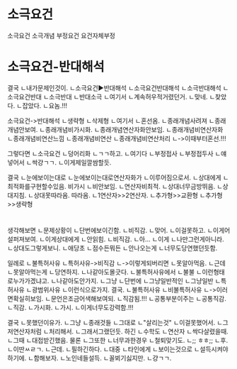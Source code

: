 # 소극요건
소극요건
소극개념
부정요건
요건자체부정


# 소극요건-반대해석
결국
ㄴ내가문제인것이.
ㄴ소극요건▶반대해석
ㄴ소극요건반대해석
ㄴ소극반대해석
ㄴ소극요건반대
ㄴ소극반대
ㄴ반대소극
ㄴ여기서
ㄴ계속허우적거렸던거.
ㄴ맞네.
ㄴ찾았다.
ㄴ잡았다.
ㄴ요놈.!!!

소극요건->반대해석
ㄴ생략형
ㄴ삭제형
ㄴ여기서
ㄴ혼선옴.
ㄴ종래개념사려져
ㄴ종래개념안보여.
ㄴ종래개념비가시화.
ㄴ종래개념연산자화안보임.
ㄴ종래개념비연산자화
ㄴ종래개념비연산느낌
ㄴ종래개념비연산
ㄴ종래개념비연산처리
ㄴ->이때부터혼선.!!!

그렇다면
ㄴ소극요건
ㄴ덩어리화
ㄴㄱㄱ하고.
ㄴ여기다
ㄴ부정접사
ㄴ부정접두사
ㄴ얘넣어서
ㄴ싹걍ㄱㄱ.
ㄴ이게제일깔쌈할듯.

결국
ㄴ눈에보이는대로
ㄴ눈에보이는대로연산자화가
ㄴ이루어짐으로서.
ㄴ상대에게
ㄴ최적화를구현할수있음.
비가시
ㄴ비안보임.
ㄴ연산자비최적.
ㄴ상대너무금방뛰음.
ㄴ상대지침.
ㄴ상대못따라옴.
따라옴.
ㄴ1연산자>>2연산자.
ㄴ추가형>>교환형
ㄴ추가형>>생략형



# 
생각해보면
ㄴ문제상황이
ㄴ단번에보이긴함.
ㄴ비직감.
ㄴ맞어.
ㄴ이걸못하고.
ㄴ이게어설퍼져보여.
ㄴ이게상대에게
ㄴ안읽힘.
ㄴ비직감.
ㄴ아...
ㄴ이게
ㄴ나만그런게아니라.
ㄴ상대도그렇게보니.
ㄴ애당초
ㄴ점수든뭐든
ㄴ안나오는게
ㄴ너무도당연했던듯함.

일례로
ㄴ불특허사유
ㄴ특허사유->비직감
ㄴ->이렇게되버리면
ㄴ못알아먹음.
ㄴ근데
ㄴ못알아먹는게
ㄴ당연하지.
ㄴ나같아도몰긋다.
ㄴ불특허사유에서
ㄴ불불 
ㄴ이런형태로누가가겠냐고.
ㄴ나같아도안가지.
ㄴ그냥
ㄴ단번에
ㄴ그냥일반적인
ㄴ그냥일반
ㄴ특허사유
ㄴ광범위사유
ㄴ이런식으로가지.
결국.
ㄴ불특허사유
ㄴ비불특허사유
ㄴ->이러면확실히보임.
ㄴ문언은조금어색해보여되.
ㄴ직감됨.!!!
ㄴ공통부분이주는
ㄴ공통직감.
ㄴ직감.
ㄴ가시화.
ㄴ가시.
ㄴ이게너무도강력함.!!!

결국
ㄴ못했던이유가.
ㄴ그냥
ㄴ종래것들
ㄴ그대로
ㄴ"살리는것"
ㄴ이걸못했어서.
ㄴ그저연산자처럼
ㄴ처리해서.
ㄴ그래서그랬던듯.
하긴
ㄴ수학도
ㄴ연산자
ㄴ싹다살렸을때.
ㄴ그때
ㄴ대접받긴했음.
물론
ㄴ그또한
ㄴ너무과한경우
ㄴ철퇴맞기도.
ㄴ;; ㅎㅎ;;
ㄴ후.
ㄴ이딴ㅆㄹㄱ.
ㄴ근데.
ㄴ필하긴하다.
ㄴ대중
ㄴ타인에게
ㄴ보이는것으로
ㄴ설득시켜야하기에.
ㄴ함해보자.
ㄴ노인네들설득.
ㄴ꼴뵈기싫지만.
ㄴ걍ㄱㄱ.

